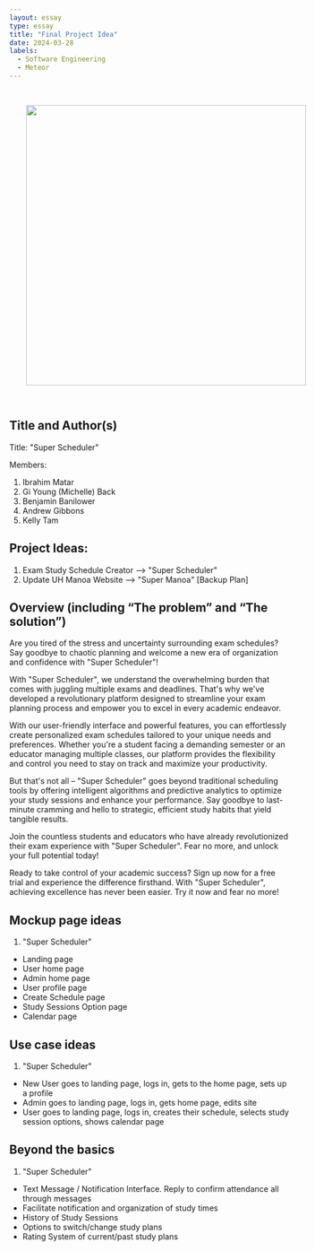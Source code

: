 ```yaml
---
layout: essay
type: essay
title: "Final Project Idea"
date: 2024-03-28
labels:
  - Software Engineering
  - Meteor
---
```


<div align="center">
<img src='https://sirenum.com/wp-content/uploads/2017/11/super-scheduler-infographic.png' width='500' HSPACE='30' VSPACE='30'> 
</div>

## Title and Author(s)
Title: "Super Scheduler"

Members: 
1. Ibrahim Matar
2. Gi Young (Michelle) Back
3. Benjamin Banilower
4. Andrew Gibbons
5. Kelly Tam

## Project Ideas:
1. Exam Study Schedule Creator --> "Super Scheduler"
2. Update UH Manoa Website --> "Super Manoa" [Backup Plan]
   
## Overview (including “The problem” and “The solution”)
Are you tired of the stress and uncertainty surrounding exam schedules? Say goodbye to chaotic planning and welcome a new era of organization and confidence with "Super Scheduler"!

With "Super Scheduler", we understand the overwhelming burden that comes with juggling multiple exams and deadlines. That's why we've developed a revolutionary platform designed to streamline your exam planning process and empower you to excel in every academic endeavor.

With our user-friendly interface and powerful features, you can effortlessly create personalized exam schedules tailored to your unique needs and preferences. Whether you're a student facing a demanding semester or an educator managing multiple classes, our platform provides the flexibility and control you need to stay on track and maximize your productivity.

But that's not all – "Super Scheduler" goes beyond traditional scheduling tools by offering intelligent algorithms and predictive analytics to optimize your study sessions and enhance your performance. Say goodbye to last-minute cramming and hello to strategic, efficient study habits that yield tangible results.

Join the countless students and educators who have already revolutionized their exam experience with "Super Scheduler". Fear no more, and unlock your full potential today!

Ready to take control of your academic success? Sign up now for a free trial and experience the difference firsthand. With "Super Scheduler", achieving excellence has never been easier. Try it now and fear no more!

## Mockup page ideas
1. "Super Scheduler"
- Landing page
- User home page
- Admin home page
- User profile page
- Create Schedule page
- Study Sessions Option page
- Calendar page

## Use case ideas
1. "Super Scheduler"
- New User goes to landing page, logs in, gets to the home page, sets up a profile
- Admin goes to landing page, logs in, gets home page, edits site
- User goes to landing page, logs in, creates their schedule, selects study session options, shows calendar page

## Beyond the basics
1. "Super Scheduler"
- Text Message / Notification Interface. Reply to confirm attendance all through messages
- Facilitate notification and organization of study times
- History of Study Sessions
- Options to switch/change study plans
- Rating System of current/past study plans
